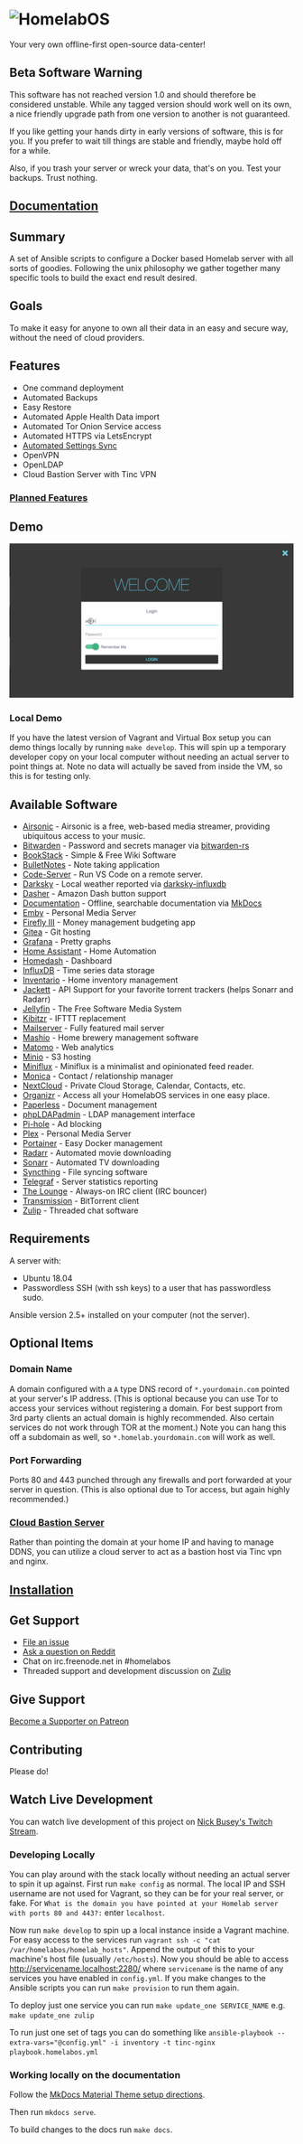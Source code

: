 # ![HomelabOS](https://gitlab.com/NickBusey/HomelabOS/raw/master/logo.png)

Your very own offline-first open-source data-center!

## Beta Software Warning

This software has not reached version 1.0 and should therefore be considered unstable. While any tagged version should work well on its own, a nice friendly upgrade path from one version to another is not guaranteed.

If you like getting your hands dirty in early versions of software, this is for you. If you prefer to wait till things are stable and friendly, maybe hold off for a while.

Also, if you trash your server or wreck your data, that's on you. Test your backups. Trust nothing.

## [Documentation](https://nickbusey.gitlab.io/HomelabOS/)

## Summary

A set of Ansible scripts to configure a Docker based Homelab server with all sorts of goodies. Following the unix philosophy we gather together many specific tools to build the exact end result desired.

## Goals

To make it easy for anyone to own all their data in an easy and secure way, without the need of cloud providers.

## Features

* One command deployment
* Automated Backups
* Easy Restore
* Automated Apple Health Data import
* Automated Tor Onion Service access
* Automated HTTPS via LetsEncrypt
* [Automated Settings Sync](https://nickbusey.gitlab.io/HomelabOS/setup/installation/#syncing-settings-via-git)
* OpenVPN
* OpenLDAP
* Cloud Bastion Server with Tinc VPN

### [Planned Features](https://gitlab.com/NickBusey/HomelabOS/issues?label_name%5B%5D=enhancement)

## Demo

![demo.gif](demo.gif)

### Local Demo

If you have the latest version of Vagrant and Virtual Box setup you can demo things locally by running `make develop`. This will spin up a temporary developer copy on your local computer without needing an actual server to point things at. Note no data will actually be saved from inside the VM, so this is for testing only.

## Available Software

* [Airsonic](https://airsonic.github.io/) - Airsonic is a free, web-based media streamer, providing ubiquitous access to your music.
* [Bitwarden](https://bitwarden.com/) - Password and secrets manager via [bitwarden-rs](https://github.com/dani-garcia/bitwarden_rs)
* [BookStack](https://www.bookstackapp.com/) - Simple & Free Wiki Software
* [BulletNotes](https://gitlab.com/NickBusey/BulletNotes.git) - Note taking application
* [Code-Server](https://github.com/codercom/code-server) - Run VS Code on a remote server.
* [Darksky](http://darksky.net/) - Local weather reported via [darksky-influxdb](https://github.com/ErwinSteffens/darksky-influxdb)
* [Dasher](https://github.com/maddox/dasher) - Amazon Dash button support
* [Documentation](https://nickbusey.gitlab.io/HomelabOS/) - Offline, searchable documentation via [MkDocs](https://www.mkdocs.org/)
* [Emby](https://emby.media/) - Personal Media Server
* [Firefly III](https://firefly-iii.org/) - Money management budgeting app
* [Gitea](https://gitea.io/en-US/) - Git hosting
* [Grafana](https://grafana.com/) - Pretty graphs
* [Home Assistant](https://www.home-assistant.io/) - Home Automation
* [Homedash](https://lamarios.github.io/Homedash2/) - Dashboard
* [InfluxDB](https://www.influxdata.com/time-series-platform/influxdb/) - Time series data storage
* [Inventario](https://gitlab.com/NickBusey/inventario) - Home inventory management
* [Jackett](https://github.com/Jackett/Jackett) - API Support for your favorite torrent trackers (helps Sonarr and Radarr)
* [Jellyfin](https://github.com/jellyfin/jellyfin) - The Free Software Media System
* [Kibitzr](https://kibitzr.github.io/) - IFTTT replacement
* [Mailserver](https://github.com/hardware/mailserver/) - Fully featured mail server
* [Mashio](https://gitlab.com/NickBusey/mashio) - Home brewery management software
* [Matomo](https://matomo.org/) - Web analytics
* [Minio](https://minio.io/) - S3 hosting
* [Miniflux](https://miniflux.app/) - Miniflux is a minimalist and opinionated feed reader.
* [Monica](https://www.monicahq.com/) - Contact / relationship manager
* [NextCloud](https://nextcloud.com/) - Private Cloud Storage, Calendar, Contacts, etc.
* [Organizr](https://github.com/causefx/Organizr) - Access all your HomelabOS services in one easy place.
* [Paperless](https://github.com/danielquinn/paperless) - Document management
* [phpLDAPadmin](https://github.com/osixia/docker-phpLDAPadmin) - LDAP management interface
* [Pi-hole](https://pi-hole.net/) - Ad blocking
* [Plex](https://www.plex.tv/) - Personal Media Server
* [Portainer](https://www.portainer.io/) - Easy Docker management
* [Radarr](https://radarr.video/) - Automated movie downloading
* [Sonarr](https://sonarr.tv/) - Automated TV downloading
* [Syncthing](https://syncthing.net/) - File syncing software
* [Telegraf](https://www.influxdata.com/time-series-platform/telegraf/) - Server statistics reporting
* [The Lounge](https://thelounge.chat/) - Always-on IRC client (IRC bouncer)
* [Transmission](https://transmissionbt.com/) - BitTorrent client
* [Zulip](https://github.com/zulip/zulip) - Threaded chat software

## Requirements

A server with:

* Ubuntu 18.04
* Passwordless SSH (with ssh keys) to a user that has passwordless sudo.

Ansible version 2.5+ installed on your computer (not the server).

## Optional Items

### Domain Name

A domain configured with a `A` type DNS record of `*.yourdomain.com` pointed at your server's IP address. (This is optional because you can use Tor to access your services without registering a domain. For best support from 3rd party clients an actual domain is highly recommended. Also certain services do not work through TOR at the moment.) Note you can hang this off a subdomain as well, so `*.homelab.yourdomain.com` will work as well.

### Port Forwarding

Ports 80 and 443 punched through any firewalls and port forwarded at your server in question. (This is also optional due to Tor access, but again highly recommended.)

### [Cloud Bastion Server](https://nickbusey.gitlab.io/HomelabOS/setup/tinc/)

Rather than pointing the domain at your home IP and having to manage DDNS, you can utilize a cloud server
to act as a bastion host via Tinc vpn and nginx.

## [Installation](https://nickbusey.gitlab.io/HomelabOS/setup/installation/)

## Get Support

* [File an issue](https://gitlab.com/NickBusey/HomelabOS/issues/new?issue%5Bassignee_id%5D=&issue%5Bmilestone_id%5D=)
* [Ask a question on Reddit](https://www.reddit.com/r/HomelabOS/)
* Chat on irc.freenode.net in #homelabos
* Threaded support and development discussion on [Zulip](https://homelabos.zulipchat.com/)

## Give Support

[Become a Supporter on Patreon](https://www.patreon.com/nickbusey)

## Contributing

Please do!

## Watch Live Development

You can watch live development of this project on [Nick Busey's Twitch Stream](https://www.twitch.tv/nickbusey).

### Developing Locally

You can play around with the stack locally without needing an actual server to spin it up against.
First run `make config` as normal. The local IP and SSH username are not used for Vagrant, so they can be
for your real server, or fake. For `What is the domain you have pointed at your Homelab server with ports 80 and 443?:`
enter `localhost`.

Now run `make develop` to spin up a local instance inside a Vagrant machine.
For easy access to the services run `vagrant ssh -c "cat /var/homelabos/homelab_hosts"`. Append the output of this to your
machine's host file (usually `/etc/hosts`). Now you should be able to access http://servicename.localhost:2280/
where `servicename` is the name of any services you have enabled in `config.yml`.
If you make changes to the Ansible scripts you can run `make provision` to run them again.

To deploy just one service you can run `make update_one SERVICE_NAME` e.g. `make update_one zulip`

To run just one set of tags you can do something like
`ansible-playbook --extra-vars="@config.yml" -i inventory -t tinc-nginx playbook.homelabos.yml`

### Working locally on the documentation

Follow the [MkDocs Material Theme setup directions](https://squidfunk.github.io/mkdocs-material/getting-started/).

Then run `mkdocs serve`.

To build changes to the docs run `make docs`.
